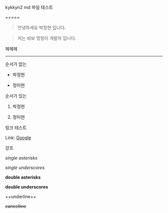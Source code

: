 
kykkyn2 md 파일 테스트
=====

>안녕하세요 박정현 입니다.
>저는 바보 멍청이 개발자 입니다.

헤헤헤
------
순서가 없는 

+ 박정현
+ 정미현

순서가 있는

1. 박정현
2. 정미현

링크 테스트

Link: [Google][googlelink]
[googlelink]: https://google.com "Go google"

강조

*single asterisks*
_single underscores_
**double asterisks**
__double underscores__
++underline++
~~cancelline~~



